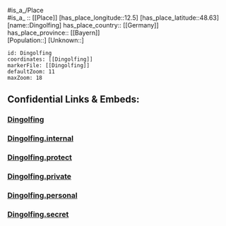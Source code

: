 ﻿---
location: [48.63,12.5] 
mapzoom: [7,12] 
mapmarker: city 
type: City
tags:
- geo/City


SpocWebEntityId: 29801
isDeleted: false
confidential: public

---
#is_a_/Place  
#is_a_ :: [[Place]] 
[has_place_longitude::12.5] 
[has_place_latitude::48.63] 
[name::Dingolfing] 
has_place_country:: [[Germany]]  
has_place_province:: [[Bayern]]  
[Population::] 
[Unknown::] 


```leaflet
id: Dingolfing
coordinates: [[Dingolfing]] 
markerFile: [[Dingolfing]] 
defaultZoom: 11 
maxZoom: 18
```


## Confidential Links & Embeds: 

### [Dingolfing](/_public/Earth/Continent/Europe/Europe~Central/Germany/Germany~West/Bayern/counties~Bayern/Dingolfing-Landau/cities~Dingolfing-Landau/Dingolfing.md) 

### [Dingolfing.internal](/_internal/Earth/Continent/Europe/Europe~Central/Germany/Germany~West/Bayern/counties~Bayern/Dingolfing-Landau/cities~Dingolfing-Landau/Dingolfing.internal.md) 

### [Dingolfing.protect](/_protect/Earth/Continent/Europe/Europe~Central/Germany/Germany~West/Bayern/counties~Bayern/Dingolfing-Landau/cities~Dingolfing-Landau/Dingolfing.protect.md) 

### [Dingolfing.private](/_private/Earth/Continent/Europe/Europe~Central/Germany/Germany~West/Bayern/counties~Bayern/Dingolfing-Landau/cities~Dingolfing-Landau/Dingolfing.private.md) 

### [Dingolfing.personal](/_personal/Earth/Continent/Europe/Europe~Central/Germany/Germany~West/Bayern/counties~Bayern/Dingolfing-Landau/cities~Dingolfing-Landau/Dingolfing.personal.md) 

### [Dingolfing.secret](/_secret/Earth/Continent/Europe/Europe~Central/Germany/Germany~West/Bayern/counties~Bayern/Dingolfing-Landau/cities~Dingolfing-Landau/Dingolfing.secret.md) 
